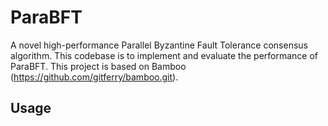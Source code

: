 # ParaBFT
A novel high-performance Parallel Byzantine Fault Tolerance consensus algorithm.
This codebase is to implement and evaluate the performance of ParaBFT.
This project is based on Bamboo (https://github.com/gitferry/bamboo.git).

## Usage
